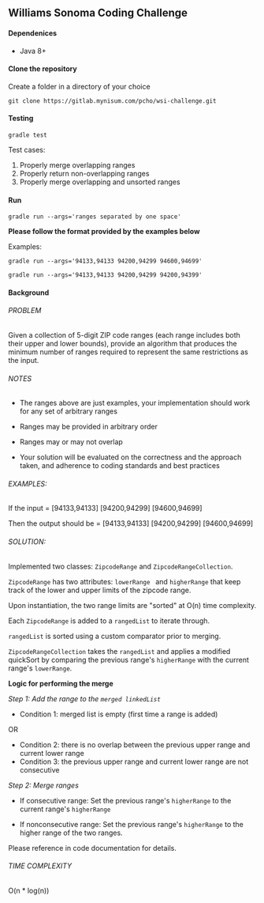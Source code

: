 ## Williams Sonoma Coding Challenge

#### Dependenices
- Java 8+

#### Clone the repository
Create a folder in a directory of your choice


```git clone https://gitlab.mynisum.com/pcho/wsi-challenge.git```

#### Testing

```gradle test```

Test cases:

1. Properly merge overlapping ranges
2. Properly return non-overlapping ranges
3. Properly merge overlapping and unsorted ranges

#### Run

```gradle run --args='ranges separated by one space'```

**Please follow the format provided by the examples below**

Examples: 

```gradle run --args='94133,94133 94200,94299 94600,94699'```

```gradle run --args='94133,94133 94200,94299 94200,94399'```

#### Background


###### PROBLEM

Given a collection of 5-digit ZIP code ranges (each range includes both their upper and lower bounds), provide an algorithm that produces the minimum number of ranges required to represent the same restrictions as the input.

 

###### NOTES

- The ranges above are just examples, your implementation should work for any set of arbitrary ranges

- Ranges may be provided in arbitrary order

- Ranges may or may not overlap

- Your solution will be evaluated on the correctness and the approach taken, and adherence to coding standards and best practices

 

###### EXAMPLES:

If the input = [94133,94133] [94200,94299] [94600,94699]

Then the output should be = [94133,94133] [94200,94299] [94600,94699]

###### SOLUTION:

Implemented two classes: ```ZipcodeRange``` and ```ZipcodeRangeCollection```.

```ZipcodeRange``` has two attributes: ```lowerRange ``` and ```higherRange``` that keep track of the lower and upper limits of the zipcode range.

Upon instantiation, the two range limits are "sorted" at O(n) time complexity.

Each ```ZipcodeRange``` is added to a ```rangedList``` to iterate through.

```rangedList``` is sorted using a custom comparator prior to merging.

```ZipcodeRangeCollection``` takes the ```rangedList``` and applies a modified quickSort by comparing the previous range's ```higherRange``` with the current range's ```lowerRange```. 

**Logic for performing the merge**

_Step 1: Add the range to the ```merged linkedList```_

- Condition 1: merged list is empty (first time a range is added)

OR

- Condition 2: there is no overlap between the previous upper range and current lower range
- Condition 3: the previous upper range and current lower range are not consecutive

_Step 2: Merge ranges_

- If consecutive range: Set the previous range's ```higherRange``` to the current range's ```higherRange```

- If nonconsecutive range: Set the previous range's ```higherRange``` to the higher range of the two ranges.

Please reference in code documentation for details.

###### TIME COMPLEXITY

O(n * log(n))